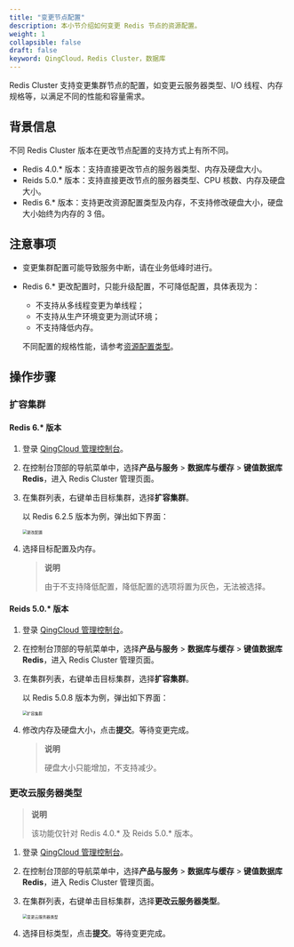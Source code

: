 ```yaml
---
title: "变更节点配置"
description: 本小节介绍如何变更 Redis 节点的资源配置。
weight: 1
collapsible: false
draft: false
keyword: QingCloud，Redis Cluster，数据库
---
```


Redis Cluster 支持变更集群节点的配置，如变更云服务器类型、I/O 线程、内存规格等，以满足不同的性能和容量需求。

## 背景信息

不同 Redis Cluster 版本在更改节点配置的支持方式上有所不同。

- Redis  4.0.* 版本：支持直接更改节点的服务器类型、内存及硬盘大小。
- Reids  5.0.* 版本：支持直接更改节点的服务器类型、CPU 核数、内存及硬盘大小。
- Redis  6.* 版本：支持更改资源配置类型及内存，不支持修改硬盘大小，硬盘大小始终为内存的 3 倍。

## 注意事项

- 变更集群配置可能导致服务中断，请在业务低峰时进行。

- Redis 6.* 更改配置时，只能升级配置，不可降低配置，具体表现为：

  - 不支持从多线程变更为单线程；
  - 不支持从生产环境变更为测试环境；
  - 不支持降低内存。

  不同配置的规格性能，请参考[资源配置类型](../../../intro/instance_type/)。

## 操作步骤

### 扩容集群

#### Redis 6.\* 版本

1. 登录 [QingCloud 管理控制台](https://console.qingcloud.com/login)。

2. 在控制台顶部的导航菜单中，选择**产品与服务** > **数据库与缓存** > **键值数据库 Redis**，进入 Redis Cluster 管理页面。

3. 在集群列表，右键单击目标集群，选择**扩容集群**。

   以 Redis 6.2.5 版本为例，弹出如下界面：

   <img src="../../../_images/mdy_conf_6.0.png" alt="更改配置" style="zoom:50%;" />

4. 选择目标配置及内存。

   > **说明**
   >
   > 由于不支持降低配置，降低配置的选项将置为灰色，无法被选择。

####  Reids  5.0.\* 版本

1. 登录 [QingCloud 管理控制台](https://console.qingcloud.com/login)。

2. 在控制台顶部的导航菜单中，选择**产品与服务** > **数据库与缓存** > **键值数据库 Redis**，进入 Redis Cluster 管理页面。

3. 在集群列表，右键单击目标集群，选择**扩容集群**。

   以 Redis 5.0.8 版本为例，弹出如下界面：

   <img src="../../../_images/expan_cluster.png" alt="扩容集群" style="zoom:50%;" />

4. 修改内存及硬盘大小，点击**提交**。等待变更完成。

   > **说明**
   >
   > 硬盘大小只能增加，不支持减少。

### 更改云服务器类型

> **说明**
>
> 该功能仅针对 Redis  4.0.* 及 Reids  5.0.* 版本。

1. 登录 [QingCloud 管理控制台](https://console.qingcloud.com/login)。

2. 在控制台顶部的导航菜单中，选择**产品与服务** > **数据库与缓存** > **键值数据库 Redis**，进入 Redis Cluster 管理页面。

3. 在集群列表，右键单击目标集群，选择**更改云服务器类型**。

   <img src="../../../_images/mdy_vm_type.png" alt="变更云服务器类型" style="zoom:50%;" />

4. 选择目标类型，点击**提交**。等待变更完成。

